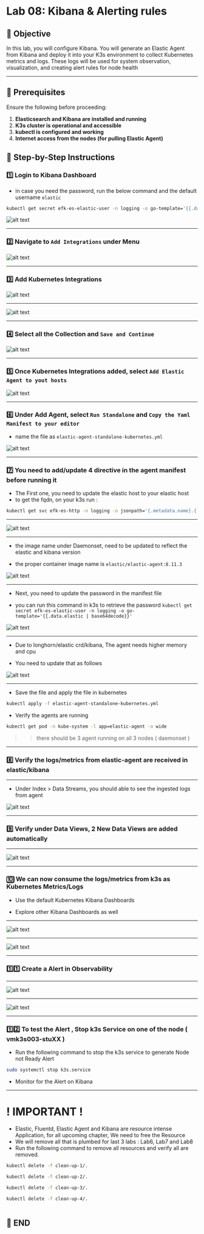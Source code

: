 # Lab 08: Kibana & Alerting rules 

## 🌟 Objective

In this lab, you will configure Kibana. You will generate an Elastic Agent from Kibana and deploy it into your K3s environment to collect Kubernetes metrics and logs. These logs will be used for system observation, visualization, and creating alert rules for node health

---

## 🔧 Prerequisites

Ensure the following before proceeding:

1. **Elasticsearch and Kibana are installed and running**
2. **K3s cluster is operational and accessible**
3. **kubectl is configured and working**
4. **Internet access from the nodes (for pulling Elastic Agent)**

## 🧠 Step-by-Step Instructions


### 1️⃣ Login to Kibana Dashboard

* in case you need the password, run the below command and the default username `elastic` 
```sh 
kubectl get secret efk-es-elastic-user -n logging -o go-template='{{.data.elastic | base64decode}}'
```
![alt text](image.png)



---

### 2️⃣ Navigate to `Add Integrations` under Menu

![alt text](image-1.png)


---

### 3️⃣ Add Kubernetes Integrations


![alt text](image-2.png)

---

![alt text](image-3.png)


---

### 4️⃣ Select all the Collection and `Save and Continue`

![alt text](image-4.png)


---

### 5️⃣ Once Kubernetes Integrations added, select `Add Elastic Agent to yout hosts`
![alt text](image-5.png)

---


### 6️⃣ Under Add Agent, select `Run Standalone` and `Copy the Yaml Manifest to your editor` 

* name the file as `elastic-agent-standalone-kubernetes.yml`


![alt text](image-6.png)


---

### 7️⃣ You need to add/update 4 directive in the agent manifest before running it

* The First one, you need to update the elastic host to your elastic host
* to get the fqdn, on your k3s run : 
```sh 
kubectl get svc efk-es-http -n logging -o jsonpath='{.metadata.name}.{.metadata.namespace}.svc.cluster.local'
```
---
![alt text](image-7.png)


---

* the image name under Daemonset, need to be updated to reflect the elastic and kibana version 

* the proper container image name is `elastic/elastic-agent:8.11.3` 

![alt text](image-8.png)



---
* Next, you need to update the password in the manifest file

* you can run this command in k3s to retrieve the password `kubectl get secret efk-es-elastic-user -n logging -o go-template='{{.data.elastic | base64decode}}'`

![alt text](image-9.png)

---
* Due to longhorn/elastic crd/kibana, The agent needs higher memory and cpu

* You need to update that as follows 

![alt text](image-16.png)





---
* Save the file and apply the file in kubernetes 

```sh 
kubectl apply -f elastic-agent-standalone-kubernetes.yml
```

* Verify the agents are running 

```sh 
kubectl get pod -n kube-system -l app=elastic-agent -o wide
```
>> there should be 3 agent running on all 3 nodes ( daemonset )


---
### 8️⃣ Verify the logs/metrics from elastic-agent are received in elastic/kibana 

--- 
* Under Index > Data Streams, you should able to see the ingested logs from agent

![alt text](image-10.png)



---
### 9️⃣ Verify under Data Views, 2 New Data Views are added automatically 
---
![alt text](image-11.png)


---
### 🔟 We can now consume the logs/metrics from k3s as Kubernetes Metrics/Logs 

* Use the default Kubernetes Kibana Dashboards 

* Explore other Kibana Dashboards as well 

---
![alt text](image-12.png)

---
![alt text](image-13.png)

---


### 1️⃣1️⃣ Create a Alert in Observability 
---
![alt text](image-14.png)



---
![alt text](image-15.png)



---
### 1️⃣2️⃣ To test the Alert , Stop k3s Service on one of the node ( vmk3s003-stuXX )

* Run the following command to stop the k3s service to generate Node not Ready Alert

```sh 
sudo systemctl stop k3s.service
```

* Monitor for the Alert on Kibana
---

# ! IMPORTANT !

* Elastic, Fluentd, Elastic Agent and Kibana are resource intense Application, for all upcoming chapter, We need to free the Resource
* We will remove all that is plumbed for last 3 labs : Lab6, Lab7 and Lab8
* Run the following command to remove all resources and verify all are removed. 

```sh 
kubectl delete -f clean-up-1/. 
```

```sh 
kubectl delete -f clean-up-2/. 
```

```sh 
kubectl delete -f clean-up-3/. 
```

```sh 
kubectl delete -f clean-up-4/. 
```

```sh 

```


## 🚀 END